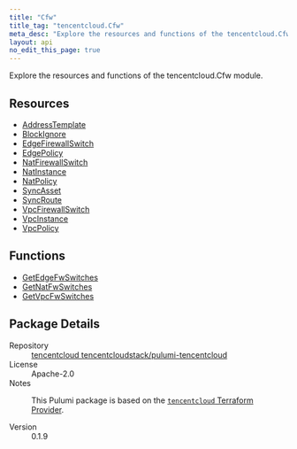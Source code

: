 ```yaml
---
title: "Cfw"
title_tag: "tencentcloud.Cfw"
meta_desc: "Explore the resources and functions of the tencentcloud.Cfw module."
layout: api
no_edit_this_page: true
---
```


<!-- WARNING: this file was generated by Pulumi Docs Generator. -->
<!-- Do not edit by hand unless you're certain you know what you are doing! -->

Explore the resources and functions of the tencentcloud.Cfw module.

<h2 id="resources">Resources</h2>
<ul class="api">
    <li><a href="addresstemplate/" title="AddressTemplate"><span class="api-symbol api-symbol--resource"></span>AddressTemplate</a></li>
    <li><a href="blockignore/" title="BlockIgnore"><span class="api-symbol api-symbol--resource"></span>BlockIgnore</a></li>
    <li><a href="edgefirewallswitch/" title="EdgeFirewallSwitch"><span class="api-symbol api-symbol--resource"></span>EdgeFirewallSwitch</a></li>
    <li><a href="edgepolicy/" title="EdgePolicy"><span class="api-symbol api-symbol--resource"></span>EdgePolicy</a></li>
    <li><a href="natfirewallswitch/" title="NatFirewallSwitch"><span class="api-symbol api-symbol--resource"></span>NatFirewallSwitch</a></li>
    <li><a href="natinstance/" title="NatInstance"><span class="api-symbol api-symbol--resource"></span>NatInstance</a></li>
    <li><a href="natpolicy/" title="NatPolicy"><span class="api-symbol api-symbol--resource"></span>NatPolicy</a></li>
    <li><a href="syncasset/" title="SyncAsset"><span class="api-symbol api-symbol--resource"></span>SyncAsset</a></li>
    <li><a href="syncroute/" title="SyncRoute"><span class="api-symbol api-symbol--resource"></span>SyncRoute</a></li>
    <li><a href="vpcfirewallswitch/" title="VpcFirewallSwitch"><span class="api-symbol api-symbol--resource"></span>VpcFirewallSwitch</a></li>
    <li><a href="vpcinstance/" title="VpcInstance"><span class="api-symbol api-symbol--resource"></span>VpcInstance</a></li>
    <li><a href="vpcpolicy/" title="VpcPolicy"><span class="api-symbol api-symbol--resource"></span>VpcPolicy</a></li>
</ul>

<h2 id="functions">Functions</h2>
<ul class="api">
    <li><a href="getedgefwswitches/" title="GetEdgeFwSwitches"><span class="api-symbol api-symbol--function"></span>GetEdgeFwSwitches</a></li>
    <li><a href="getnatfwswitches/" title="GetNatFwSwitches"><span class="api-symbol api-symbol--function"></span>GetNatFwSwitches</a></li>
    <li><a href="getvpcfwswitches/" title="GetVpcFwSwitches"><span class="api-symbol api-symbol--function"></span>GetVpcFwSwitches</a></li>
</ul>

<h2 id="package-details">Package Details</h2>
<dl class="package-details">
	<dt>Repository</dt>
	<dd><a href="https://github.com/tencentcloudstack/pulumi-tencentcloud">tencentcloud tencentcloudstack/pulumi-tencentcloud</a></dd>
	<dt>License</dt>
	<dd>Apache-2.0</dd>
	<dt>Notes</dt>
	<dd><p>This Pulumi package is based on the <a href="https://github.com/tencentcloudstack/terraform-provider-tencentcloud"><code>tencentcloud</code> Terraform Provider</a>.</p>
</dd>
	<dt>Version</dt>
	<dd>0.1.9</dd>
</dl>

